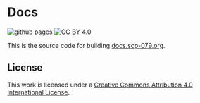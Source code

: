 # Docs

![github pages](https://github.com/scp-079/docs/workflows/github%20pages/badge.svg) [![CC BY 4.0][cc-by-shield]][cc-by]

This is the source code for building [docs.scp-079.org](https://docs.scp-079.org).

## License

This work is licensed under a [Creative Commons Attribution 4.0 International License](https://creativecommons.org/licenses/by/4.0/).

[cc-by]: https://creativecommons.org/licenses/by/4.0/
[cc-by-image]: https://licensebuttons.net/l/by/4.0/88x31.png
[cc-by-shield]: https://img.shields.io/badge/License-CC%20BY%204.0-lightgrey.svg
